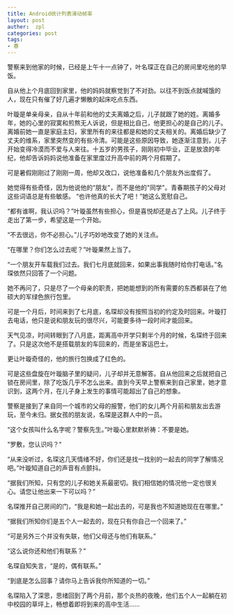 ```yaml
---
title: Android统计列表滑动帧率
layout: post
auther:  zpl
categories: post
tags:
- 春
---
```


警察来到他家的时候，已经是上午十一点钟了，叶名琛正在自己的房间里吃他的早饭。

自从他上个月底回到家里，他的妈妈就察觉到了不对劲。以往不到饭点就喊饿的人，现在只有催了好几遍才懒散的起床吃点东西。

叶璇是单亲母亲，自从十年前和他的丈夫离婚之后，儿子就跟了她的姓。离婚多年，她的心里的寂寞和煎熬无人诉说，但是相比自己，他更担心的是自己的儿子。离婚前她一直是家庭主妇，家里所有的来往都是和她的丈夫相关的。离婚后缺少了丈夫的维系，家里突然变的有些冷清。可能是这些原因导致，她逐渐注意到，儿子开始变得冷漠而不爱与人来往。十五岁的男孩子，刚刚初中毕业，正是放浪的年纪，他却告诉妈妈说他准备在家里度过升高中前的两个月假期了。

可是暑假刚刚过了刚刚一周，他却又改口，说他准备和几个朋友外出度假了。

她觉得有些奇怪，因为他说他的“朋友"，而不是他的"同学"。青春期孩子的父母对这些词语总是有些敏感。 “也许他真的长大了吧！”她这么宽慰自己。

“都有谁啊，我认识吗？”叶璇虽然有些担心，但是喜悦却还是占了上风。儿子终于走出了第一步，希望这是一个开始。

“不去很远，你不必担心。”儿子巧妙地改变了她的关注点。

“在哪里？你们怎么过去呢？”叶璇果然上当了。

“一个朋友开车载我们过去。我们七月底就回来，如果出事我随时给你打电话。”名琛依然只回答了一个问题。

她不再问了，只是尽了一个母亲的职责，把她能想到的所有需要的东西都装在了他硕大的军绿色旅行包里。

可是一个月后，时间来到了七月底，名琛却没有按照当初的约定及时回来。叶璇打去电话，他只是说和朋友玩的很尽兴，可能要多待一段时间才能回来。

天气见凉，时间转眼到了八月底，距离高中开学只剩半个月的时候，名琛终于回来了。只是这次他不是搭载朋友的车回来的，而是坐客运巴士。

更让叶璇奇怪的，他的旅行包换成了红色的。

可是这些盘旋在叶璇脑子里的疑问，儿子却并无意解答。自从他回来之后就把自己锁在房间里，除了吃饭几乎不怎么出来。直到今天早上警察来到自己家里，她才意识到，这两个月，在儿子身上发生的事情可能超出了自己的想象。

警察是接到了来自同一个城市的父母的报警，他们的女儿两个月前和朋友出去游玩，至今未归。据女孩的朋友说，名琛是这群人中的一员。

“这个女孩叫什么名字呢？警察先生。”叶璇心里默默祈祷：不要是她。

"罗敷，您认识吗？"

“从来没听过，名琛这几天情绪不好，你们还是找一找别的一起去的同学了解情况吧。”叶璇知道自己的声音有点颤抖。

“据我们所知，只有您的儿子和她关系最密切。我们相信她的情况他一定也很关心。请您让他出来一下可以吗？”

名琛推开自己房间的门，“我是和她一起出去的，可是我也不知道她现在在哪里。”

“据我们所知你们是五个人一起去的，现在只有你自己一个回来了。”

“可是另外三个并没有失联，他们父母还与他们有联系。”

“这么说你还和他们有联系？”

名琛自知失言，“是的，偶有联系。”

“到底是怎么回事？请你马上告诉我你所知道的一切。”

名琛陷入了深思，思绪回到了两个月前，那个炎热的夜晚，他们五个人一起躺在初中校园的草坪上，畅想着即将到来的高中生活......
